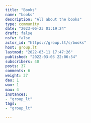 ```yaml
---
title: "Books" 
name: "books"
description: "All about the books"
type: community
date: "2023-06-23 01:19:24"
draft: false
nsfw: false
actor_id: "https://group.lt/c/books"
host: group.lt
lastmod: "2022-03-11 17:47:26"
published: "2022-03-03 22:06:54"
subscribers: 40
posts: 37
comments: 6
weight: 37
dau: 1
wau: 1
mau: 4
instances:
- "group_lt"
tags: 
- "group_lt"

---
```

